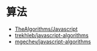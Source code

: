 # 算法

- [TheAlgorithms/Javascript](https://github.com/TheAlgorithms/Javascript)
- [trekhleb/javascript-algorithms](https://github.com/trekhleb/javascript-algorithms)
- [mgechev/javascript-algorithms](https://github.com/mgechev/javascript-algorithms)
